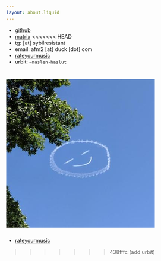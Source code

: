 ```yaml
---
layout: about.liquid
---
```


- [github](https://github.com/a-moreira)
- [matrix](https://matrix.to/#/@splessnosi:matrix.org)
<<<<<<< HEAD
- tg: [at] sybilresistant
- email: afm2 [at] duck [dot] com
- [rateyourmusic](https://rateyourmusic.com/~splessnosi)
- urbit: `~maslen-haslut`


![me](./assets/afm.jpeg)
=======
- [rateyourmusic](https://rateyourmusic.com/~straw_berries)
>>>>>>> 438fffc (add urbit)
